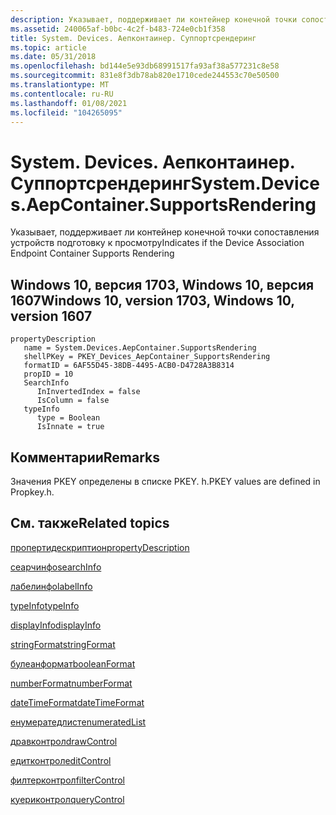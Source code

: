 ```yaml
---
description: Указывает, поддерживает ли контейнер конечной точки сопоставления устройств отрисовку.
ms.assetid: 240065af-b0bc-4c2f-b483-724e0cb1f358
title: System. Devices. Аепконтаинер. Суппортсрендеринг
ms.topic: article
ms.date: 05/31/2018
ms.openlocfilehash: bd144e5e93db68991517fa93af38a577231c8e58
ms.sourcegitcommit: 831e8f3db78ab820e1710cede244553c70e50500
ms.translationtype: MT
ms.contentlocale: ru-RU
ms.lasthandoff: 01/08/2021
ms.locfileid: "104265095"
---
```

# <a name="systemdevicesaepcontainersupportsrendering"></a><span data-ttu-id="2a587-103">System. Devices. Аепконтаинер. Суппортсрендеринг</span><span class="sxs-lookup"><span data-stu-id="2a587-103">System.Devices.AepContainer.SupportsRendering</span></span>

<span data-ttu-id="2a587-104">Указывает, поддерживает ли контейнер конечной точки сопоставления устройств подготовку к просмотру</span><span class="sxs-lookup"><span data-stu-id="2a587-104">Indicates if the Device Association Endpoint Container Supports Rendering</span></span>

## <a name="windows-10-version-1703-windows-10-version-1607"></a><span data-ttu-id="2a587-105">Windows 10, версия 1703, Windows 10, версия 1607</span><span class="sxs-lookup"><span data-stu-id="2a587-105">Windows 10, version 1703, Windows 10, version 1607</span></span>

```
propertyDescription
   name = System.Devices.AepContainer.SupportsRendering
   shellPKey = PKEY_Devices_AepContainer_SupportsRendering
   formatID = 6AF55D45-38DB-4495-ACB0-D4728A3B8314
   propID = 10
   SearchInfo
      InInvertedIndex = false
      IsColumn = false
   typeInfo
      type = Boolean
      IsInnate = true
```

## <a name="remarks"></a><span data-ttu-id="2a587-106">Комментарии</span><span class="sxs-lookup"><span data-stu-id="2a587-106">Remarks</span></span>

<span data-ttu-id="2a587-107">Значения PKEY определены в списке PKEY. h.</span><span class="sxs-lookup"><span data-stu-id="2a587-107">PKEY values are defined in Propkey.h.</span></span>

## <a name="related-topics"></a><span data-ttu-id="2a587-108">См. также</span><span class="sxs-lookup"><span data-stu-id="2a587-108">Related topics</span></span>

<dl> <dt>

[<span data-ttu-id="2a587-109">пропертидескриптион</span><span class="sxs-lookup"><span data-stu-id="2a587-109">propertyDescription</span></span>](./propdesc-schema-propertydescription.md)
</dt> <dt>

[<span data-ttu-id="2a587-110">сеарчинфо</span><span class="sxs-lookup"><span data-stu-id="2a587-110">searchInfo</span></span>](./propdesc-schema-searchinfo.md)
</dt> <dt>

[<span data-ttu-id="2a587-111">лабелинфо</span><span class="sxs-lookup"><span data-stu-id="2a587-111">labelInfo</span></span>](./propdesc-schema-labelinfo.md)
</dt> <dt>

[<span data-ttu-id="2a587-112">typeInfo</span><span class="sxs-lookup"><span data-stu-id="2a587-112">typeInfo</span></span>](./propdesc-schema-typeinfo.md)
</dt> <dt>

[<span data-ttu-id="2a587-113">displayInfo</span><span class="sxs-lookup"><span data-stu-id="2a587-113">displayInfo</span></span>](./propdesc-schema-displayinfo.md)
</dt> <dt>

[<span data-ttu-id="2a587-114">stringFormat</span><span class="sxs-lookup"><span data-stu-id="2a587-114">stringFormat</span></span>](./propdesc-schema-stringformat.md)
</dt> <dt>

[<span data-ttu-id="2a587-115">булеанформат</span><span class="sxs-lookup"><span data-stu-id="2a587-115">booleanFormat</span></span>](./propdesc-schema-booleanformat.md)
</dt> <dt>

[<span data-ttu-id="2a587-116">numberFormat</span><span class="sxs-lookup"><span data-stu-id="2a587-116">numberFormat</span></span>](./propdesc-schema-numberformat.md)
</dt> <dt>

[<span data-ttu-id="2a587-117">dateTimeFormat</span><span class="sxs-lookup"><span data-stu-id="2a587-117">dateTimeFormat</span></span>](./propdesc-schema-datetimeformat.md)
</dt> <dt>

[<span data-ttu-id="2a587-118">енумератедлист</span><span class="sxs-lookup"><span data-stu-id="2a587-118">enumeratedList</span></span>](./propdesc-schema-enumeratedlist.md)
</dt> <dt>

[<span data-ttu-id="2a587-119">дравконтрол</span><span class="sxs-lookup"><span data-stu-id="2a587-119">drawControl</span></span>](./propdesc-schema-drawcontrol.md)
</dt> <dt>

[<span data-ttu-id="2a587-120">едитконтрол</span><span class="sxs-lookup"><span data-stu-id="2a587-120">editControl</span></span>](./propdesc-schema-editcontrol.md)
</dt> <dt>

[<span data-ttu-id="2a587-121">филтерконтрол</span><span class="sxs-lookup"><span data-stu-id="2a587-121">filterControl</span></span>](./propdesc-schema-filtercontrol.md)
</dt> <dt>

[<span data-ttu-id="2a587-122">куериконтрол</span><span class="sxs-lookup"><span data-stu-id="2a587-122">queryControl</span></span>](./propdesc-schema-querycontrol.md)
</dt> </dl>

 

 
